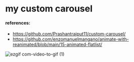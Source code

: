 # my custom carousel

#### references:
- https://github.com/Prashantrajput11/custom-carousel/
- https://github.com/enzomanuelmangano/animate-with-reanimated/blob/main/15-animated-flatlist/

![ezgif com-video-to-gif (1)](https://github.com/savio777/my-carousel/assets/35678887/7cb236a3-d011-4648-982d-84c86e733479)
